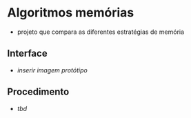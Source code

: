 # Algoritmos memórias

- projeto que compara as diferentes estratégias de memória

## Interface

- *inserir imagem protótipo*

## Procedimento

- *tbd*
